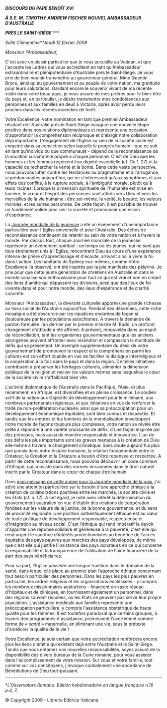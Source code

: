 ***DISCOURS DU PAPE BENOÎT XVI***

***À S.E. M.*** ***TIMOTHY ANDREW FISCHER*** ***NOUVEL AMBASSADEUR D'AUSTRALIE***

***PRÈS LE SAINT-SIÈGE*** ***

*Salle Clémentine**Jeudi 12 février 2009*

*Monsieur l'Ambassadeur,*

C'est avec un plaisir particulier que je vous accueille au Vatican, et que j'accepte les Lettres qui vous accréditent en tant qu'Ambassadeur extraordinaire et plénipotentiaire d'Australie près le Saint-Siège. Je vous prie de bien vouloir transmettre au gouverneur général, Mme Quentin Bryce, ainsi qu'au gouvernement et au peuple de votre nation, ma gratitude pour leurs salutations. Gardant encore le souvenir vivant de ma récente visite dans votre beau pays, je vous assure de mes prières pour le bien-être du pays et, en particulier, je désire transmettre mes condoléances aux personnes et aux familles en deuil à Victoria, après avoir perdu leurs proches dans les récents incendies de forêt.

Votre Excellence, votre nomination en tant que premier Ambassadeur résidant de l'Australie près le Saint-Siège inaugure une nouvelle étape positive dans nos relations diplomatiques et représente une occasion d'approfondir la compréhension réciproque et d'élargir notre collaboration déjà importante. L'engagement de l'Eglise au sein de la société civile est enraciné dans sa conviction selon laquelle le progrès humain - que ce soit en tant qu'individu ou que communauté - dépend de la reconnaissance de la vocation surnaturelle propre à chaque personne. C'est de Dieu que les hommes et les femmes reçoivent leur dignité essentielle (cf. *Gn* 1, 27) et la capacité de rechercher la vérité et la bonté. Dans cette vaste perspective, nous pouvons lutter contre les tendances au pragmatisme et à l'arrogance, si prédominantes aujourd'hui, qui ne s'intéressent qu'aux symptômes et aux effets des conflits, à la rupture sociale, à l'ambiguïté morale, plutôt qu'à leurs racines. Lorsque la dimension spirituelle de l'humanité est mise en lumière, le cœur et l'esprit des personnes sont attirés vers Dieu et vers les merveilles de la vie humaine : être soi-même, la vérité, la beauté, les valeurs morales, et les autres personnes. De cette façon, il est possible de trouver un fondement solide pour unir la société et promouvoir une vision d'espérance.

La [Journée mondiale de la jeunesse](http://www.vatican.va/gmg/documents/gmg_2008_fr.html) a été un événement d'une importance particulière pour l'Eglise universelle et pour l'Australie. Des échos de reconnaissance continuent de retentir au sein de votre nation et à travers le monde. Par dessus tout, chaque Journée mondiale de la jeunesse représente un événement spirituel : un temps où les jeunes, qui ne sont pas tous étroitement unis à l'Eglise, rencontrent Dieu au cours d'une expérience intense de prière d'apprentissage et d'écoute, arrivant ainsi à vivre la foi dans l'action. Les habitants de Sydney eux-mêmes, comme Votre Excellence l'a observé, ont été inspirés par la joie manifeste des pèlerins. Je prie pour que cette jeune génération de chrétiens en Australie et dans le monde canalise son enthousiasme pour tout ce qui est vrai et bon en créant des liens d'amitié qui dépassent les divisions, ainsi que des lieux de foi vivante dans et pour notre monde, des lieux d'espérance et de charité concrète.

Monsieur l'Ambassadeur, la diversité culturelle apporte une grande richesse au tissu social de l'Australie aujourd'hui. Pendant des décennies, cette riche mosaïque a été obscurcie par les injustices endurées de façon si douloureuse par les populations autochtones. A travers la demande de pardon formulée l'an dernier par le premier ministre M. Rudd, un profond changement d'attitude a été affirmé. A présent, renouvelés dans un esprit de réconciliation, tant les organismes gouvernementaux que les anciens aborigènes peuvent affronter avec résolution et compassion la multitude de défis qui se présentent. Un exemple supplémentaire du désir de votre gouvernement de promouvoir le respect et la compréhension parmi les cultures est son effort louable en vue de faciliter le dialogue interreligieux et la coopération à la fois dans le pays et dans la région. De telles initiatives contribuent à préserver les héritages culturels, alimenter la dimension publique de la religion et raviver les valeurs mêmes sans lesquelles le cœur de la société civile s'affaiblirait bien vite.

L'activité diplomatique de l'Australie dans le Pacifique, l'Asie, et plus récemment, en Afrique, est diversifiée et en pleine croissance. Le soutien actif de la nation aux Objectifs de développement pour le millénaire, aux nombreux partenariats régionaux, et aux initiatives en vue de renforcer le traité de non-prolifération nucléaire, ainsi que sa préoccupation pour un développement économique équitable, sont bien connus et respectés. Et tandis que les ombres et les lumières de la mondialisation enveloppent notre monde de façons toujours plus complexes, votre nation se révèle être prête à répondre à une variété croissante de défis, d'une façon inspirée par des principes, mais aussi de manière responsable et innovatrice. L'un de ces défis les plus importants sont les graves menaces à la création de Dieu elle-même à travers le changement climatique. Sans doute aujourd'hui plus que jamais dans notre histoire humaine, la relation fondamentale entre le Créateur, la Création et la Créature a besoin d'être repensée et respectée. A partir de cette reconnaissance, nous pouvons découvrir un code commun d'éthique, qui consiste dans des normes enracinées dans le droit naturel inscrit par le Créateur dans le cœur de chaque être humain.

Dans [mon message de cette année pour la Journée mondiale de la paix](/content/benedict-xvi/fr/messages/peace/documents/hf_ben-xvi_mes_20081208_xlii-world-day-peace.html), j'ai attiré une attention particulière sur le besoin d'une approche éthique à la création de collaborations positives entre les marchés, la société civile et les Etats (cf. n. 12). A cet égard, je note avec intérêt la détermination du gouvernement australien en vue d'établir des relations de coopération fondées sur les valeurs de la justice, de la bonne gouvernance, et du sens de proximité régionale. Une position authentiquement éthique est au cœur de toute politique de développement responsable, respectueuse et d'intégration au niveau social. C'est l'éthique qui rend impératif le devoir d'apporter une réponse solidaire et généreuse à la pauvreté; c'est elle qui rend urgent le sacrifice d'intérêts protectionnistes au bénéfice de l'accès équitable des pays pauvres aux marchés des pays développés, de même que c'est elle qui justifie l'insistance des pays donateurs en ce qui concerne la responsabilité et la transparence de l'utilisation de l'aide financière de la part des pays bénéficiaires.

Pour sa part, l'Eglise possède une longue tradition dans le domaine de la santé, dans lequel elle place au premier plan l'approche éthique concernant tout besoin particulier des personnes. Dans les pays les plus pauvres en particulier, les ordres religieux et les organisations ecclésiales - y compris les nombreux missionnaires australiens - financent un vaste réseau d'hôpitaux et de cliniques, en fournissant également un personnel, dans des régions souvent reculées, où les Etats ne peuvent pas servir leur propre population. L'assistance médicale aux familles représente une préoccupation particulière, y compris l'assistance obstétrique de haute qualité pour les femmes. Il est toutefois paradoxal que certains groupes, à travers des programmes d'assistance, promeuvent l'avortement comme forme de « *santé* » maternelle, en éliminant une vie, sous le prétexte d'améliorer la qualité de la vie !

Votre Excellence, je suis certain que votre accréditation renforcera encore plus les liens d'amitié qui existent déjà entre l'Australie et le Saint-Siège. Tandis que vous entamez vos nouvelles responsabilités, soyez assuré de la disponibilité des divers bureaux de la Curie romaine, pour vous assister dans l'accomplissement de votre mission. Sur vous et votre famille, tout comme sur vos concitoyens, j'invoque cordialement une abondance de Bénédictions de Dieu tout-puissant.

* * *

**L'Osservatore Romano. Edition hebdomadaire en langue française n.16 p.4, 7.*

© Copyright 2009 - Libreria Editrice Vaticana